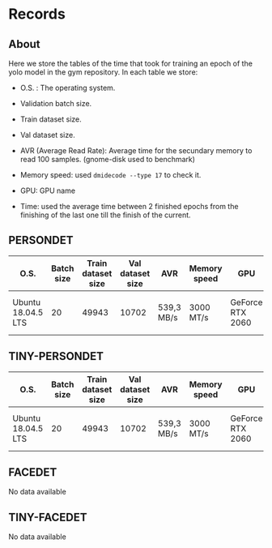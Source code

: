# Records

## About
Here we store the tables of the time that took for training an epoch of the yolo model in the gym repository. In each table we store:

- O.S. : The operating system.

- Validation batch size.

- Train dataset size.

- Val dataset size.

- AVR (Average Read Rate): Average time for the secundary memory to read 100 samples. (gnome-disk used to benchmark)

- Memory speed: used `dmidecode --type 17` to check it.

- GPU: GPU name

- Time: used the average time between 2 finished epochs from the finishing of the last one till the finish of the current.

## PERSONDET

| O.S. | Batch size | Train dataset size | Val dataset size | AVR | Memory speed | GPU | Time | 
| ------------ | ----------------------| ------------------ |  ------ | ---------------- |---- |---------------- | ---- |
| Ubuntu 18.04.5 LTS| 20 | 49943 | 10702 | 539,3 MB/s | 3000 MT/s | GeForce RTX 2060 | 21 min 22.5 sec |

## TINY-PERSONDET

| O.S. | Batch size | Train dataset size | Val dataset size | AVR | Memory speed | GPU | Time | 
| ------------ | ----------------------| ------------------ | ------ | ---------------- | ------- |---------------- | ---- |
| Ubuntu 18.04.5 LTS| 20 | 49943 | 10702 | 539,3 MB/s | 3000 MT/s | GeForce RTX 2060 | 11 min 50.5 sec |

## FACEDET

No data available

## TINY-FACEDET

No data available
